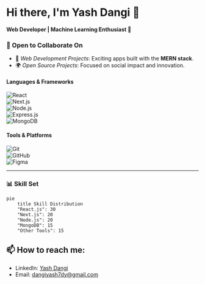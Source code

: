 # Hi there, I'm Yash Dangi 👋  

**Web Developer | Machine Learning Enthusiast 🚀**

### 👯 Open to Collaborate On  
- 🤝 *Web Development Projects*: Exciting apps built with the **MERN stack**.  
- 🌍 *Open Source Projects*: Focused on social impact and innovation.  

#### **Languages & Frameworks**  
![React](https://img.shields.io/badge/React-61DAFB?style=flat-square&logo=react&logoColor=white)  
![Next.js](https://img.shields.io/badge/Next.js-000000?style=flat-square&logo=next.js&logoColor=white)  
![Node.js](https://img.shields.io/badge/Node.js-339933?style=flat-square&logo=node.js&logoColor=white)  
![Express.js](https://img.shields.io/badge/Express.js-000000?style=flat-square&logo=express&logoColor=white)  
![MongoDB](https://img.shields.io/badge/MongoDB-47A248?style=flat-square&logo=mongodb&logoColor=white)  

#### **Tools & Platforms**  
![Git](https://img.shields.io/badge/Git-F05032?style=flat-square&logo=git&logoColor=white)  
![GitHub](https://img.shields.io/badge/GitHub-181717?style=flat-square&logo=github&logoColor=white)  
![Figma](https://img.shields.io/badge/Figma-F24E1E?style=flat-square&logo=figma&logoColor=white)  

---

### 📊 Skill Set  

```mermaid
pie
    title Skill Distribution
    "React.js": 30
    "Next.js": 20
    "Node.js": 20
    "MongoDB": 15
    "Other Tools": 15
```

## 📫 How to reach me:
- LinkedIn: [Yash Dangi](https://www.linkedin.com/in/yash-dangi-769b7428b/)
- Email: [dangiyash7dy@gmail.com](mailto:dangiyash7dy@gmail.com)
